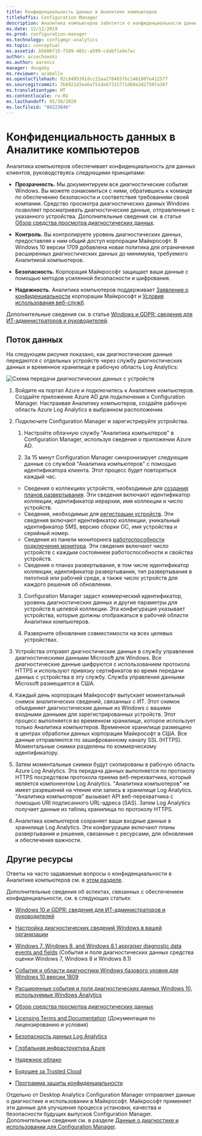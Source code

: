 ```yaml
---
title: Конфиденциальность данных в Аналитике компьютеров
titleSuffix: Configuration Manager
description: Аналитика компьютеров заботится о конфиденциальности данных клиентов
ms.date: 12/12/2019
ms.prod: configuration-manager
ms.technology: configmgr-analytics
ms.topic: conceptual
ms.assetid: b5606f15-f589-485c-a599-cdabf1a9e7ac
author: aczechowski
ms.author: aaroncz
manager: dougeby
ms.reviewer: acabello
ms.openlocfilehash: 82c8495391dcc22aa2784657bc1461887e412577
ms.sourcegitcommit: 7b8921d3ea6a751de67315771d68e2d2750fa36f
ms.translationtype: HT
ms.contentlocale: ru-RU
ms.lasthandoff: 05/30/2020
ms.locfileid: "84223646"
---
```

# <a name="desktop-analytics-data-privacy"></a>Конфиденциальность данных в Аналитике компьютеров

Аналитика компьютеров обеспечивает конфиденциальность для данных клиентов, руководствуясь следующими принципами:

- **Прозрачность.** Мы документируем все диагностические события Windows. Вы можете ознакомиться с ними, обратившись к команде по обеспечению безопасности и соответствия требованиям своей компании. Средство просмотра диагностических данных Windows позволяет просматривать диагностические данные, отправленные с указанного устройства. Дополнительные сведения см. в статье [Обзор средства просмотра диагностических данных](https://docs.microsoft.com/windows/configuration/diagnostic-data-viewer-overview).  

- **Контроль.** Вы контролируете уровень диагностических данных, предоставляя к ним общий доступ корпорации Майкрософт. В Windows 10 версии 1709 добавлена новая политика для ограничения расширенных диагностических данных до минимума, требуемого Аналитикой компьютеров.  

- **Безопасность.** Корпорация Майкрософт защищает ваши данные с помощью методов усиленной безопасности и шифрования.  

- **Надежность.** Аналитика компьютеров поддерживает [Заявление о конфиденциальности](https://privacy.microsoft.com/privacystatement) корпорации Майкрософт и [Условия использования веб-служб](https://www.microsoftvolumelicensing.com/DocumentSearch.aspx?Mode=3&DocumentTypeId=46).  

Дополнительные сведения см. в статье [Windows и GDPR: сведения для ИТ-администраторов и руководителей](https://docs.microsoft.com/windows/privacy/gdpr-it-guidance#windows-services-where-microsoft-is-the-processor-under-the-gdpr).<!-- 5353168 -->

## <a name="data-flow"></a>Поток данных

На следующем рисунке показано, как диагностические данные передаются с отдельных устройств через службу диагностических данных и временное хранилище в рабочую область Log Analytics:

![Схема передачи диагностических данных с устройств](media/da-data-flow.png)

1. Войдите на портал Azure и подключитесь к Аналитике компьютеров. Создайте приложение Azure AD для подключения к Configuration Manager. Настраивая Аналитику компьютеров, создайте рабочую область Azure Log Analytics в выбранном расположении.  

2. Подключите Configuration Manager и зарегистрируйте устройства.  

    1. Настройте облачную службу "Аналитика компьютеров" в Configuration Manager, используя сведения о приложении Azure AD.  

    2. За 15 минут Configuration Manager синхронизирует следующие данные со службой "Аналитика компьютеров" с помощью идентификатора клиента. Этот процесс будет повторяться каждый час.

      - Сведения о коллекциях устройств, необходимые для [создания планов развертывания](create-deployment-plans.md). Эти сведения включают идентификатор коллекции, идентификатор иерархии, имя коллекции и число устройств. 
      - Сведения, необходимые для [регистрации устройств](enroll-devices.md). Эти сведения включают идентификатор коллекции, уникальный идентификатор SMS, версию сборки ОС, имя устройства и серийный номер.
      - Сведения из панели мониторинга [работоспособности подключения монитора](monitor-connection-health.md). Эти сведения включают число устройств с каждым состоянием работоспособности и свойства устройств.
      - Сведения о планах развертывания, в том числе идентификатор коллекции, идентификатор развертывания, тип развертывания в пилотной или рабочей среде, а также число устройств для каждого решения об обновлении.

    3. Configuration Manager задаст коммерческий идентификатор, уровень диагностических данных и другие параметры для устройств в целевой коллекции. Эта конфигурация указывает устройства, которые должны отображаться в рабочей области Аналитики компьютеров.  

    4. Разверните обновления совместимости на всех целевых устройствах.  

3. Устройства отправят диагностические данные в службу управления диагностическими данными Microsoft для Windows. Все диагностические данные шифруются с использованием протокола HTTPS и используют привязку сертификатов во время передачи данных с устройства в эту службу. Служба управления данными Microsoft размещается в США.

4. Каждый день корпорация Майкрософт выпускает моментальный снимок аналитических сведений, связанных с ИТ. Этот снимок объединяет диагностические данные из Windows с вашими входными данными для зарегистрированных устройств. Этот процесс выполняется во временном хранилище, которое использует только Аналитика компьютеров. Временное хранилище размещено в центрах обработки данных корпорации Майкрософт в США. Все данные отправляются по зашифрованному каналу SSL (HTTPS). Моментальные снимки разделены по коммерческому идентификатору.  

5. Затем моментальные снимки будут скопированы в рабочую область Azure Log Analytics. Эта передача данных выполняется по протоколу HTTPS посредством протокола приема веб-перехватчика, который является компонентом Log Analytics. "Аналитика компьютеров" не имеет разрешений на чтение или запись в хранилище Log Analytics. "Аналитика компьютеров" вызывает API веб-перехватчика с помощью URI подписанного URL-адреса (SAS). Затем Log Analytics получает данные из таблиц хранилища по протоколу HTTPS.

6. Аналитика компьютеров сохраняет ваши входные данные в хранилище Log Analytics. Эти конфигурации включают планы развертывания и решения, связанные с ресурсами, для обновления и обеспечения важности.  

## <a name="other-resources"></a>Другие ресурсы

Ответы на часто задаваемые вопросы о конфиденциальности в Аналитике компьютеров см. в [этом разделе](faq.md#privacy).

Дополнительные сведения об аспектах, связанных с обеспечением конфиденциальности, см. в следующих статьях:

- [Windows 10 и GDPR: сведения для ИТ-администраторов и руководителей](https://docs.microsoft.com/windows/privacy/gdpr-it-guidance)  

- [Настройка диагностических сведений Windows в вашей организации](https://docs.microsoft.com/windows/privacy/configure-windows-diagnostic-data-in-your-organization)  

- [Windows 7, Windows 8, and Windows 8.1 appraiser diagnostic data events and fields](https://docs.microsoft.com/previous-versions/windows/it-pro/windows-8.1-and-8/appraiser-diagnostic-data-events-and-fields) (События и поля диагностических данных средства оценки Windows 7, Windows 8 и Windows 8.1)  

- [События и области диагностики Windows базового уровня для Windows 10 версии 1809](https://docs.microsoft.com/windows/privacy/basic-level-windows-diagnostic-events-and-fields-1809)  

- [Расширенные события и поля диагностических данных Windows 10, используемые Windows Analytics](https://docs.microsoft.com/windows/privacy/enhanced-diagnostic-data-windows-analytics-events-and-fields)  

- [Обзор средства просмотра диагностических данных](https://docs.microsoft.com/windows/privacy/diagnostic-data-viewer-overview)  

- [Licensing Terms and Documentation](https://www.microsoftvolumelicensing.com/DocumentSearch.aspx?Mode=3&DocumentTypeId=31) (Документация по лицензированию и условия)  

- [Безопасность данных Log Analytics](https://docs.microsoft.com/azure/azure-monitor/platform/data-security)

- [Глобальная инфраструктура Azure](https://azure.microsoft.com/global-infrastructure/)  

- [Надежное облако](https://azure.microsoft.com/overview/trusted-cloud/)  

- [Будущее за Trusted Cloud](https://www.microsoft.com/trustcenter)  

- [Программа защиты конфиденциальности](https://www.privacyshield.gov/)  

Отдельно от Desktop Analytics Configuration Manager отправляет данные о диагностике и использовании в Майкрософт. Майкрософт применяет эти данные для улучшения процесса установки, качества и безопасности будущих выпусков Configuration Manager. Дополнительные сведения см. в разделе [Данные о диагностике и использовании для Configuration Manager](../core/plan-design/diagnostics/diagnostics-and-usage-data.md).
